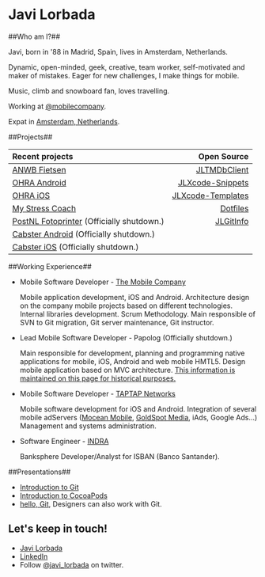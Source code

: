 Javi Lorbada  
======================

##Who am I?##

Javi, born in '88 in Madrid, Spain, lives in Amsterdam, Netherlands.

Dynamic, open-minded, geek, creative, team worker, self-motivated and maker of mistakes. Eager for new challenges, I make things for mobile.

Music, climb and snowboard fan, loves travelling.

Working at [@mobilecompany](https://twitter.com/mobilecompany).

Expat in [Amsterdam, Netherlands](http://goo.gl/maps/8uLZ4).

##Projects##

| Recent projects | Open Source |
| :------------- | -----:|
| [ANWB Fietsen](https://itunes.apple.com/nl/app/anwb-fietsen/id652049119?mt=8) | [JLTMDbClient](https://github.com/JaviLorbada/JLTMDbClient) |
| [OHRA Android](https://play.google.com/store/apps/details?id=nl.ohra.android) | [JLXcode-Snippets](https://github.com/JaviLorbada/JLXcode-Snippets) |
| [OHRA iOS](https://itunes.apple.com/nl/app/ohra/id621240801?l=en&mt=8) | [JLXcode-Templates](https://github.com/JaviLorbada/JLXcode-Templates) |
| [My Stress Coach](https://itunes.apple.com/gb/app/my-stress-coach/id561897282?mt=8) | [Dotfiles](https://github.com/JaviLorbada/dotfiles) |
| [PostNL Fotoprinter](http://bastha.com/portfolio/?portfolio=postnl-fotoprinter) (Officially shutdown.) | [JLGitInfo](https://github.com/JaviLorbada/JLGitInfo) |
| [Cabster Android](https://play.google.com/store/apps/details?id=com.connexxion.cabster) (Officially shutdown.) | |
| [Cabster iOS](http://icultu.re/PvYgrk) (Officially shutdown.)| |

##Working Experience##

- Mobile Software Developer - [The Mobile Company](http://themobilecompany.com/)

    Mobile application development, iOS and Android.
    Architecture design on the company mobile projects based on different technologies. Internal libraries development. Scrum Methodology. Main responsible of SVN to Git migration, Git server maintenance, Git instructor.

- Lead Mobile Software Developer - Papolog (Officially shutdown.)

    Main responsible for development, planning and programming native applications for mobile, iOS, Android and web mobile HMTL5. Design mobile application based on MVC architecture. 
    [This information is maintained on this page for historical purposes.](http://www.148apps.com/app/499293125)

- Mobile Software Developer - [TAPTAP Networks](http://taptapnetworks.com/)

    Mobile software development for iOS and Android. Integration of several mobile adServers ([Mocean Mobile](http://www.moceanmobile.com/), [GoldSpot Media](http://www.goldspotmedia.com/), iAds, Google Ads...) Management and systems administration.

- Software Engineer - [INDRA](http://www.indracompany.com/en)

    Banksphere Developer/Analyst for ISBAN (Banco Santander).
    
##Presentations##

- [Introduction to Git](https://speakerdeck.com/javilorbada/introduction-to-git)
- [Introduction to CocoaPods](https://speakerdeck.com/javilorbada/introduction-to-cocoapods)
- [hello, Git](https://speakerdeck.com/javilorbada/hello-git), Designers can also work with Git.

## Let's keep in touch! ##

- [Javi Lorbada](mailto:javugi@gmail.com) 
- [LinkedIn](http://www.linkedin.com/in/javierlorbada/en)
- Follow [@javi_lorbada](https://twitter.com/javi_lorbada) on twitter.

